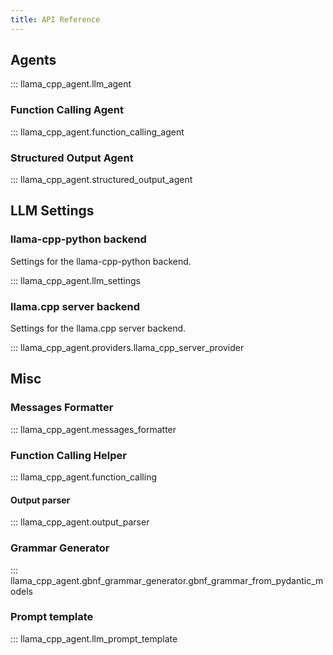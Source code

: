 ```yaml
---
title: API Reference
---
```


## Agents

::: llama_cpp_agent.llm_agent

### Function Calling Agent    

::: llama_cpp_agent.function_calling_agent

### Structured Output Agent

::: llama_cpp_agent.structured_output_agent

## LLM Settings

### llama-cpp-python backend
Settings for the llama-cpp-python backend.

::: llama_cpp_agent.llm_settings

### llama.cpp server backend
Settings for the llama.cpp server backend.

::: llama_cpp_agent.providers.llama_cpp_server_provider

## Misc

### Messages Formatter

::: llama_cpp_agent.messages_formatter

### Function Calling Helper

::: llama_cpp_agent.function_calling

#### Output parser

::: llama_cpp_agent.output_parser

### Grammar Generator

::: llama_cpp_agent.gbnf_grammar_generator.gbnf_grammar_from_pydantic_models

### Prompt template

::: llama_cpp_agent.llm_prompt_template

